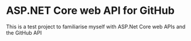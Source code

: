 # ASP.NET Core web API for GitHub

This is a test project to familiarise myself with ASP.Net Core web APIs and the GitHub API
